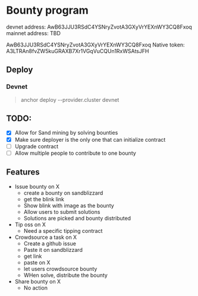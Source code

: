 # Bounty program

devnet address: AwB63JJU3RSdC4YSNryZvotA3GXyVrYEXnWY3CQ8Fxoq
mainnet address: TBD

AwB63JJU3RSdC4YSNryZvotA3GXyVrYEXnWY3CQ8Fxoq
Native token: A3LTRAn8fvZW5kuGRAXB7Xr1VGqVuCQUn1RxWSAtsJFH

## Deploy

### Devnet

> anchor deploy --provider.cluster devnet

## TODO:

- [x] Allow for Sand mining by solving bounties
- [x] Make sure deployer is the only one that can initialize contract
- [ ] Upgrade contract
- [ ] Allow multiple people to contribute to one bounty

## Features
- Issue bounty on X
    - create a bounty on sandblizzard 
    - get the blink link
    - Show blink with image as the bounty
    - Allow users to submit solutions 
    - Solutions are picked and bounty distributed
- Tip oss on X
    - Need a specific tipping contract
- Crowdsource a task on X
    - Create a github issue
    - Paste it on sandblizzard 
    - get link 
    - paste on X 
    - let users crowdsource bounty
    - WHen solve, distribute the bounty
- Share bounty on X 
    - No action 
